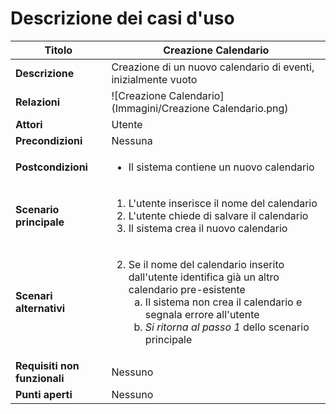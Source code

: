 Descrizione dei casi d'uso
===

Titolo | Creazione Calendario
--- | ---
**Descrizione** | Creazione di un nuovo calendario di eventi, inizialmente vuoto
**Relazioni** | ![Creazione Calendario](Immagini/Creazione Calendario.png)
**Attori** | Utente
**Precondizioni** | Nessuna
**Postcondizioni** | <ul><li>Il sistema contiene un nuovo calendario</li></ul>
**Scenario principale** | <ol><li>L'utente inserisce il nome del calendario</li><li>L'utente chiede di salvare il calendario</li><li>Il sistema crea il nuovo calendario</li></ol>
**Scenari alternativi** | <ol start="2"><li>Se il nome del calendario inserito dall'utente identifica già un altro calendario pre-esistente<ol type="a"><li>Il sistema non crea il calendario e segnala errore all'utente</li> <li>*Si ritorna al passo 1* dello scenario principale</li></ol></li></ol>
**Requisiti non funzionali** | Nessuno
**Punti aperti** | Nessuno

